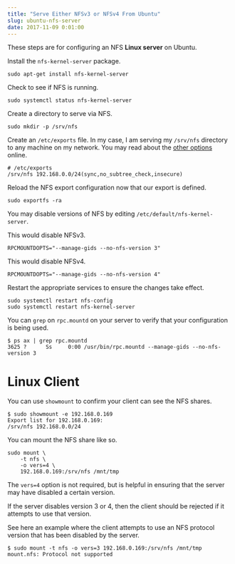 ```yaml
---
title: "Serve Either NFSv3 or NFSv4 From Ubuntu"
slug: ubuntu-nfs-server
date: 2017-11-09 0:01:00
---
```


These steps are for configuring an NFS **Linux server** on Ubuntu.

Install the `nfs-kernel-server` package.

```
sudo apt-get install nfs-kernel-server
```

Check to see if NFS is running.

```
sudo systemctl status nfs-kernel-server
```

Create a directory to serve via NFS.

```
sudo mkdir -p /srv/nfs
```

Create an `/etc/exports` file. In my case, I am serving my `/srv/nfs` directory to any machine on my network. You may read about the [other options](http://nfs.sourceforge.net/nfs-howto/ar01s03.html) online.

```
# /etc/exports
/srv/nfs 192.168.0.0/24(sync,no_subtree_check,insecure)
```

Reload the NFS export configuration now that our export is defined.

```
sudo exportfs -ra
```

You may disable versions of NFS by editing `/etc/default/nfs-kernel-server`.

This would disable NFSv3.

```
RPCMOUNTDOPTS="--manage-gids --no-nfs-version 3"
```

This would disable NFSv4.

```
RPCMOUNTDOPTS="--manage-gids --no-nfs-version 4"
```

Restart the appropriate services to ensure the changes take effect.

```
sudo systemctl restart nfs-config
sudo systemctl restart nfs-kernel-server
```

You can `grep` on `rpc.mountd` on your server to verify that your configuration is being used.

```
$ ps ax | grep rpc.mountd
3625 ?      Ss     0:00 /usr/bin/rpc.mountd --manage-gids --no-nfs-version 3
```

# Linux Client

You can use `showmount` to confirm your client can see the NFS shares.

```
$ sudo showmount -e 192.168.0.169
Export list for 192.168.0.169:
/srv/nfs 192.168.0.0/24
```

You can mount the NFS share like so.

```
sudo mount \
	-t nfs \
	-o vers=4 \
	192.168.0.169:/srv/nfs /mnt/tmp
```

The `vers=4` option is not required, but is helpful in ensuring that the server may have disabled a certain version.

If the server disables version 3 or 4, then the client should be rejected if it attempts to use that version.

See here an example where the client attempts to use an NFS protocol version that has been disabled by the server.

```
$ sudo mount -t nfs -o vers=3 192.168.0.169:/srv/nfs /mnt/tmp
mount.nfs: Protocol not supported
```

